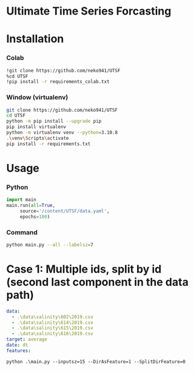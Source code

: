 # Ultimate Time Series Forcasting

# Installation

### Colab

```bash
!git clone https://github.com/neko941/UTSF
%cd UTSF
!pip install -r requirements_colab.txt
```

### Window (virtualenv)

```bash
git clone https://github.com/neko941/UTSF
cd UTSF
python -m pip install --upgrade pip
pip install virtualenv
python -m virtualenv venv --python=3.10.8
.\venv\Scripts\activate
pip install -r requirements.txt
```

# Usage

### Python

```python
import main
main.run(all=True,
	 source='/content/UTSF/data.yaml',
	 epochs=100)
```

### Command

```bash
python main.py --all --labelsz=7
```

# Case 1: Multiple ids, split by id (second last component in the data path)

```data.yaml
data:
  - .\data\salinity\602\2019.csv
  - .\data\salinity\614\2019.csv
  - .\data\salinity\615\2019.csv
  - .\data\salinity\616\2019.csv
target: average
date: dt
features:
```

```
python .\main.py --inputsz=15 --DirAsFeature=1 --SplitDirFeature=0
```
